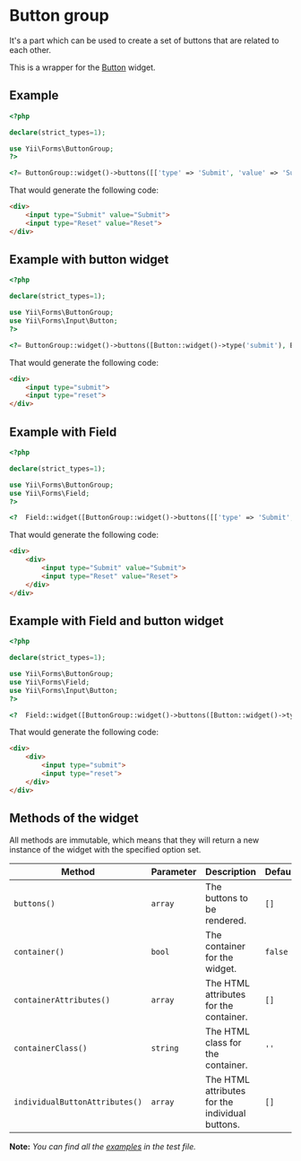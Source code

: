 # Button group

It's a part which can be used to create a set of buttons that are related to each other.

This is a wrapper for the [Button](/docs/input/button.md) widget.

## Example

```php
<?php

declare(strict_types=1);

use Yii\Forms\ButtonGroup;
?>

<?= ButtonGroup::widget()->buttons([['type' => 'Submit', 'value' => 'Submit'], ['type' => 'Reset', 'value' => 'Reset']]) ?>
```

That would generate the following code:

```html
<div>
    <input type="Submit" value="Submit">
    <input type="Reset" value="Reset">
</div>
```

## Example with button widget

```php
<?php

declare(strict_types=1);

use Yii\Forms\ButtonGroup;
use Yii\Forms\Input\Button;
?>

<?= ButtonGroup::widget()->buttons([Button::widget()->type('submit'), Button::widget()->type('reset')]) ?>
```

That would generate the following code:

```html
<div>
    <input type="submit">
    <input type="reset">
</div>
```

## Example with Field

```php
<?php

declare(strict_types=1);

use Yii\Forms\ButtonGroup;
use Yii\Forms\Field;
?>

<?  Field::widget([ButtonGroup::widget()->buttons([['type' => 'Submit', 'value' => 'Submit'], ['type' => 'Reset', 'value' => 'Reset']])]) ?>
```

That would generate the following code:

```html
<div>
    <div>
        <input type="Submit" value="Submit">
        <input type="Reset" value="Reset">
    </div>
</div>
```

## Example with Field and button widget

```php
<?php

declare(strict_types=1);

use Yii\Forms\ButtonGroup;
use Yii\Forms\Field;
use Yii\Forms\Input\Button;
?>

<?  Field::widget([ButtonGroup::widget()->buttons([Button::widget()->type('submit'), Button::widget()->type('reset')])]) ?>
```

That would generate the following code:

```html
<div>
    <div>
        <input type="submit">
        <input type="reset">
    </div>
</div>
```

## Methods of the widget

All methods are immutable, which means that they will return a new instance of the widget with the specified option set.

| Method                         | Parameter | Description                                     | Default |
|--------------------------------|-----------|-------------------------------------------------|---------|
| `buttons()`                    | `array`   | The buttons to be rendered.                     | `[]`	   |
| `container()`                  | `bool`    | The container for the widget.                   | `false` |
| `containerAttributes()`        | `array`   | The HTML attributes for the container.          | `[]`    |
| `containerClass()`             | `string`  | The HTML class for the container.               | `''`    |
| `individualButtonAttributes()` | `array`   | The HTML attributes for the individual buttons. | `[]`    |

**Note:** *You can find all the [examples](/tests/Doc/ButtonGroupDocTest.php) in the test file.*

